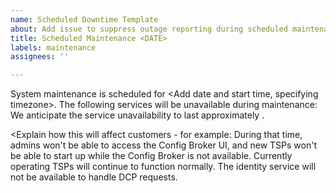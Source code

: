```yaml
---
name: Scheduled Downtime Template
about: Add issue to suppress outage reporting during scheduled maintenance.
title: Scheduled Maintenance <DATE>
labels: maintenance
assignees: ''

---
```


System maintenance is scheduled for <Add date and start time, specifying timezone>.
The following services will be unavailable during maintenance: <list services affected>
We anticipate the service unavailability to last approximately <add expected duration>.

<Explain how this will affect customers - for example:
During that time, admins won't be able to access the Config Broker UI, and new TSPs won't be able to start up while the Config Broker is not available. Currently operating TSPs will continue to function normally. The identity service will not be available to handle DCP requests.
>

<!--
start: <specify start time - for example 2025-04-06T18:00:00+00:00>
end: <specify end time - for example 2025-04-06T18:30:00+00:00>
expectedDown: <specify service names - for example admin-console,cloaked-search-demo,cloaked-search-demo-backend-search-service,config-broker,config-broker-static-content,iron-core-identity-service,saa-s-shield-for-s3-demo>
-->
